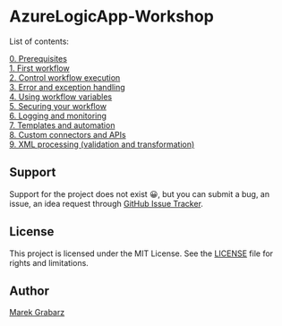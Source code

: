 # AzureLogicApp-Workshop

List of contents:  

[0. Prerequisites](./0-Prerequisites/Installation.md)  
[1. First workflow](./README.md)   
[2. Control workflow execution](./README.md)  
[3. Error and exception handling](./README.md)  
[4. Using workflow variables](./README.md)  
[5. Securing your workflow](./README.md)  
[6. Logging and monitoring](./README.md)  
[7. Templates and automation](./README.md)  
[8. Custom connectors and APIs](./README.md)  
[9. XML processing (validation and transformation)](./README.md)


## Support
Support for the project does not exist :grinning:, but you can submit a bug, an issue, an idea request through [GitHub Issue Tracker](https://github.com/mgrabarz/AzureLogicApp-Workshop/issues).


## License
This project is licensed under the MIT License. See the [LICENSE](./LICENSE) file for rights and limitations.

## Author

[Marek Grabarz](https://linkedin.com/in/grabarz)
